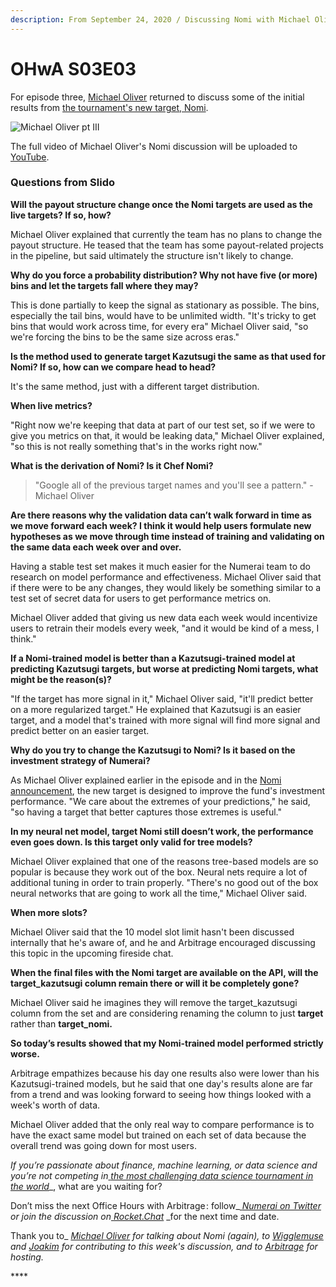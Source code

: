 ```yaml
---
description: From September 24, 2020 / Discussing Nomi with Michael Oliver
---
```


# OHwA S03E03

For episode three, [Michael Oliver](https://numer.ai/mdo) returned to discuss some of the initial results from [the tournament's new target, Nomi](https://forum.numer.ai/t/new-target-nomi-release/959/3?u=jrb).

![Michael Oliver pt III](<../../../../.gitbook/assets/mdo (1).png>)

The full video of Michael Oliver's Nomi discussion will be uploaded to [YouTube](https://youtube.com/numerai).

### Questions from Slido

**Will the payout structure change once the Nomi targets are used as the live targets? If so, how?**

Michael Oliver explained that currently the team has no plans to change the payout structure. He teased that the team has some payout-related projects in the pipeline, but said ultimately the structure isn't likely to change.

**Why do you force a probability distribution? Why not have five (or more) bins and let the targets fall where they may?**

This is done partially to keep the signal as stationary as possible. The bins, especially the tail bins, would have to be unlimited width. "It's tricky to get bins that would work across time, for every era" Michael Oliver said, "so we're forcing the bins to be the same size across eras."

**Is the method used to generate target Kazutsugi the same as that used for Nomi? If so, how can we compare head to head?**

It's the same method, just with a different target distribution.

**When live metrics?**

"Right now we're keeping that data at part of our test set, so if we were to give you metrics on that, it would be leaking data," Michael Oliver explained, "so this is not really something that's in the works right now."

**What is the derivation of Nomi? Is it Chef Nomi?**

> "Google all of the previous target names and you'll see a pattern." - Michael Oliver

**Are there reasons why the validation data can’t walk forward in time as we move forward each week? I think it would help users formulate new hypotheses as we move through time instead of training and validating on the same data each week over and over.**

Having a stable test set makes it much easier for the Numerai team to do research on model performance and effectiveness. Michael Oliver said that if there were to be any changes, they would likely be something similar to a test set of secret data for users to get performance metrics on.

Michael Oliver added that giving us new data each week would incentivize users to retrain their models every week, "and it would be kind of a mess, I think."

**If a Nomi-trained model is better than a Kazutsugi-trained model at predicting Kazutsugi targets, but worse at predicting Nomi targets, what might be the reason(s)?**

"If the target has more signal in it," Michael Oliver said, "it'll predict better on a more regularized target." He explained that Kazutsugi is an easier target, and a model that's trained with more signal will find more signal and predict better on an easier target.

**Why do you try to change the Kazutsugi to Nomi? Is it based on the investment strategy of Numerai?**

As Michael Oliver explained earlier in the episode and in the [Nomi announcement](https://forum.numer.ai/t/new-target-nomi-release/959/3?u=jrb), the new target is designed to improve the fund's investment performance. "We care about the extremes of your predictions," he said, "so having a target that better captures those extremes is useful."

**In my neural net model, target Nomi still doesn’t work, the performance even goes down. Is this target only valid for tree models?**

Michael Oliver explained that one of the reasons tree-based models are so popular is because they work out of the box. Neural nets require a lot of additional tuning in order to train properly. "There's no good out of the box neural networks that are going to work all the time," Michael Oliver said.

**When more slots?**

Michael Oliver said that the 10 model slot limit hasn't been discussed internally that he's aware of, and he and Arbitrage encouraged discussing this topic in the upcoming fireside chat.

**When the final files with the Nomi target are available on the API, will the target\_kazutsugi column remain there or will it be completely gone?**

Michael Oliver said he imagines they will remove the target\_kazutsugi column from the set and are considering renaming the column to just **target** rather than **target\_nomi.**

**So today’s results showed that my Nomi-trained model performed strictly worse.**

Arbitrage empathizes because his day one results also were lower than his Kazutsugi-trained models, but he said that one day's results alone are far from a trend and was looking forward to seeing how things looked with a week's worth of data.

Michael Oliver added that the only real way to compare performance is to have the exact same model but trained on each set of data because the overall trend was going down for most users.

_If you’re passionate about finance, machine learning, or data science and you’re not competing in_[ _the most challenging data science tournament in the world_](https://numer.ai/tournament)\_, what are you waiting for?

Don’t miss the next Office Hours with Arbitrage : follow\_[ _Numerai on Twitter_](http://twitter.com/numerai) _or join the discussion on_[ _Rocket.Chat_](https://community.numer.ai/home) \_for the next time and date.

Thank you to\_ [_Michael Oliver_](https://numer.ai/mdo) _for talking about Nomi (again), to_ [_Wigglemuse_](https://numer.ai/wigglemuse) _and_ [_Joakim_](https://numer.ai/joakim\_arvidsson) _for contributing to this week's discussion,_ _and to_ [_Arbitrage_](https://numer.ai/arbitrage) _for hosting._

\*\*\*\*
